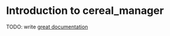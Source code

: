 # Introduction to cereal_manager

TODO: write [great documentation](http://jacobian.org/writing/what-to-write/)
